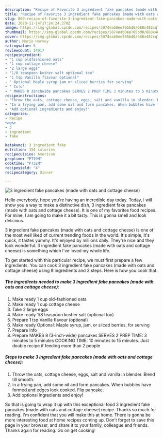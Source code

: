 ```yaml
---
description: "Recipe of Favorite 3 ingredient fake pancakes (made with oats and cottage cheese)"
title: "Recipe of Favorite 3 ingredient fake pancakes (made with oats and cottage cheese)"
slug: 809-recipe-of-favorite-3-ingredient-fake-pancakes-made-with-oats-and-cottage-cheese
date: 2020-11-14T17:24:24.278Z
image: https://img-global.cpcdn.com/recipes/5074eab0ee765bd0/680x482cq70/3-ingredient-fake-pancakes-made-with-oats-and-cottage-cheese-recipe-main-photo.jpg
thumbnail: https://img-global.cpcdn.com/recipes/5074eab0ee765bd0/680x482cq70/3-ingredient-fake-pancakes-made-with-oats-and-cottage-cheese-recipe-main-photo.jpg
cover: https://img-global.cpcdn.com/recipes/5074eab0ee765bd0/680x482cq70/3-ingredient-fake-pancakes-made-with-oats-and-cottage-cheese-recipe-main-photo.jpg
author: Mario Harvey
ratingvalue: 5
reviewcount: 14017
recipeingredient:
- "1 cup oldfashioned oats"
- "1 cup cottage cheese"
- "2 large eggs"
- "1/8 teaspoon kosher salt optional too"
- "1 tsp Vanilla flavour optional"
- " Optional Maple syrup jam or sliced berries for serving"
- " Info"
- " MAKES 8 3inchwide pancakes SERVES 2 PREP TIME 3 minutes to 5 minutes COOKING TIME 10 minutes to 15 minutes Just double recipe if feeding more than 2 people"
recipeinstructions:
- "Throw the oats, cottage cheese, eggs, salt and vanilla in blender. Blend till smooth."
- "In a frying pan, add some oil and form pancakes. When bubbles have formed and edges look cooked. Flip pancake."
- "Add optional ingredients and enjoy!"
categories:
- Recipe
tags:
- 3
- ingredient
- fake

katakunci: 3 ingredient fake 
nutrition: 154 calories
recipecuisine: American
preptime: "PT19M"
cooktime: "PT32M"
recipeyield: "4"
recipecategory: Dinner

---
```



![3 ingredient fake pancakes (made with oats and cottage cheese)](https://img-global.cpcdn.com/recipes/5074eab0ee765bd0/680x482cq70/3-ingredient-fake-pancakes-made-with-oats-and-cottage-cheese-recipe-main-photo.jpg)

Hello everybody, hope you're having an incredible day today. Today, I will show you a way to make a distinctive dish, 3 ingredient fake pancakes (made with oats and cottage cheese). It is one of my favorites food recipes. For mine, I am going to make it a bit tasty. This is gonna smell and look delicious.

3 ingredient fake pancakes (made with oats and cottage cheese) is one of the most well liked of current trending foods in the world. It's simple, it's quick, it tastes yummy. It's enjoyed by millions daily. They're nice and they look wonderful. 3 ingredient fake pancakes (made with oats and cottage cheese) is something which I've loved my whole life.




To get started with this particular recipe, we must first prepare a few ingredients. You can cook 3 ingredient fake pancakes (made with oats and cottage cheese) using 8 ingredients and 3 steps. Here is how you cook that.

<!--inarticleads1-->

##### The ingredients needed to make 3 ingredient fake pancakes (made with oats and cottage cheese):

1. Make ready 1 cup old-fashioned oats
1. Make ready 1 cup cottage cheese
1. Take 2 large eggs
1. Make ready 1/8 teaspoon kosher salt (optional too)
1. Prepare 1 tsp Vanilla flavour (optional)
1. Make ready  Optional: Maple syrup, jam, or sliced berries, for serving
1. Prepare  Info
1. Prepare  MAKES 8 (3-inch-wide) pancakes SERVES 2 PREP TIME: 3 minutes to 5 minutes COOKING TIME: 10 minutes to 15 minutes. Just double recipe if feeding more than 2 people




<!--inarticleads2-->

##### Steps to make 3 ingredient fake pancakes (made with oats and cottage cheese):

1. Throw the oats, cottage cheese, eggs, salt and vanilla in blender. Blend till smooth.
1. In a frying pan, add some oil and form pancakes. When bubbles have formed and edges look cooked. Flip pancake.
1. Add optional ingredients and enjoy!




So that is going to wrap it up with this exceptional food 3 ingredient fake pancakes (made with oats and cottage cheese) recipe. Thanks so much for reading. I'm confident that you will make this at home. There is gonna be more interesting food at home recipes coming up. Don't forget to save this page in your browser, and share it to your family, colleague and friends. Thanks again for reading. Go on get cooking!
